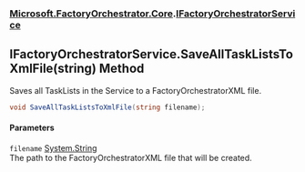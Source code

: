 ### [Microsoft.FactoryOrchestrator.Core](Microsoft_FactoryOrchestrator_Core.md 'Microsoft.FactoryOrchestrator.Core').[IFactoryOrchestratorService](Microsoft_FactoryOrchestrator_Core_IFactoryOrchestratorService.md 'Microsoft.FactoryOrchestrator.Core.IFactoryOrchestratorService')
## IFactoryOrchestratorService.SaveAllTaskListsToXmlFile(string) Method
Saves all TaskLists in the Service to a FactoryOrchestratorXML file.  
```csharp
void SaveAllTaskListsToXmlFile(string filename);
```
#### Parameters
<a name='Microsoft_FactoryOrchestrator_Core_IFactoryOrchestratorService_SaveAllTaskListsToXmlFile(string)_filename'></a>
`filename` [System.String](https://docs.microsoft.com/en-us/dotnet/api/System.String 'System.String')  
The path to the FactoryOrchestratorXML file that will be created.
  
